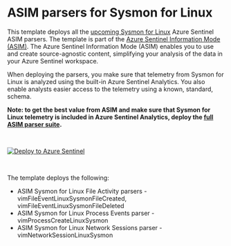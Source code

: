 # ASIM parsers for Sysmon for Linux

This template deploys all the [upcoming Sysmon for Linux](https://twitter.com/markrussinovich/status/1283039153920368651?lang=en) Azure Sentinel ASIM parsers. The template is part of the [Azure Sentinel Information Mode (ASIM)](https://aka.ms/AzSentinelNormalization). The Azure Sentinel Information Mode (ASIM) enables you to use and create source-agnostic content, simplifying your analysis of the data in your Azure Sentinel workspace.

When deploying the parsers, you make sure that telemetry from Sysmon for Linux is analyzed using the built-in Azure Sentinel Analytics. You also enable analysts easier access to the telemetry using a known, standard, schema.

**Note: to get the best value from ASIM and make sure that Sysmon for Linux telemetry is included in Azure Sentinel Analytics, deploy the [full ASIM parser suite](https://aka.ms/AzSentinelASim).**

<br>

[![Deploy to Azure Sentinel](https://aka.ms/deploytoazurebutton)](https://aka.ms/AzSentinelSysmonForLinuxARM)

<br>

The template deploys the following:

- ASIM Sysmon for Linux File Activity parsers - vimFileEventLinuxSysmonFileCreated, vimFileEventLinuxSysmonFileDeleted
- ASIM Sysmon for Linux Process Events parser - vimProcessCreateLinuxSysmon
- ASIM Sysmon for Linux Network Sessions parser - vimNetworkSessionLinuxSysmon

<br>
